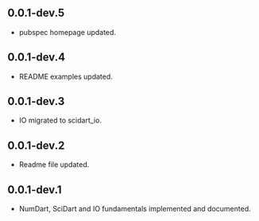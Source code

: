 ## 0.0.1-dev.5

- pubspec homepage updated.

## 0.0.1-dev.4

- README examples updated.

## 0.0.1-dev.3

- IO migrated to scidart_io.

## 0.0.1-dev.2

- Readme file updated.

## 0.0.1-dev.1

- NumDart, SciDart and IO fundamentals implemented and documented.